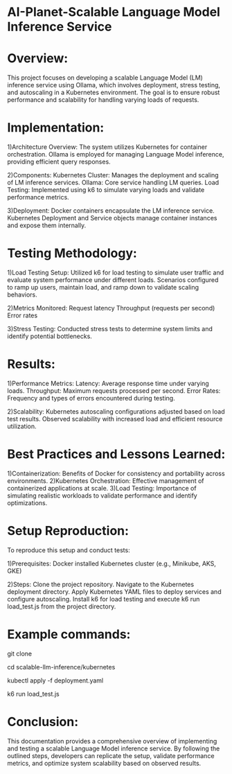 # AI-Planet-Scalable Language Model Inference Service

# Overview:

This project focuses on developing a scalable Language Model (LM) inference service using Ollama, which involves deployment, stress testing, and autoscaling in a Kubernetes environment. The goal is to ensure robust performance and scalability for handling varying loads of requests.

# Implementation:

1)Architecture Overview:
The system utilizes Kubernetes for container orchestration.
Ollama is employed for managing Language Model inference, providing efficient query responses.

2)Components:
Kubernetes Cluster: Manages the deployment and scaling of LM inference services.
Ollama: Core service handling LM queries.
Load Testing: Implemented using k6 to simulate varying loads and validate performance metrics.

3)Deployment:
Docker containers encapsulate the LM inference service.
Kubernetes Deployment and Service objects manage container instances and expose them internally.

# Testing Methodology:

1)Load Testing Setup:
Utilized k6 for load testing to simulate user traffic and evaluate system performance under different loads.
Scenarios configured to ramp up users, maintain load, and ramp down to validate scaling behaviors.

2)Metrics Monitored:
Request latency
Throughput (requests per second)
Error rates

3)Stress Testing:
Conducted stress tests to determine system limits and identify potential bottlenecks.

# Results:

1)Performance Metrics:
Latency: Average response time under varying loads.
Throughput: Maximum requests processed per second.
Error Rates: Frequency and types of errors encountered during testing.

2)Scalability:
Kubernetes autoscaling configurations adjusted based on load test results.
Observed scalability with increased load and efficient resource utilization.

# Best Practices and Lessons Learned:

1)Containerization: Benefits of Docker for consistency and portability across environments.
2)Kubernetes Orchestration: Effective management of containerized applications at scale.
3)Load Testing: Importance of simulating realistic workloads to validate performance and identify optimizations.

# Setup Reproduction:
To reproduce this setup and conduct tests:

1)Prerequisites:
Docker installed
Kubernetes cluster (e.g., Minikube, AKS, GKE)

2)Steps:
Clone the project repository.
Navigate to the Kubernetes deployment directory.
Apply Kubernetes YAML files to deploy services and configure autoscaling.
Install k6 for load testing and execute k6 run load_test.js from the project directory.

# Example commands:

git clone <repository-url>

cd scalable-llm-inference/kubernetes

kubectl apply -f deployment.yaml

k6 run load_test.js

# Conclusion:

This documentation provides a comprehensive overview of implementing and testing a scalable Language Model inference service. By following the outlined steps, developers can replicate the setup, validate performance metrics, and optimize system scalability based on observed results.
